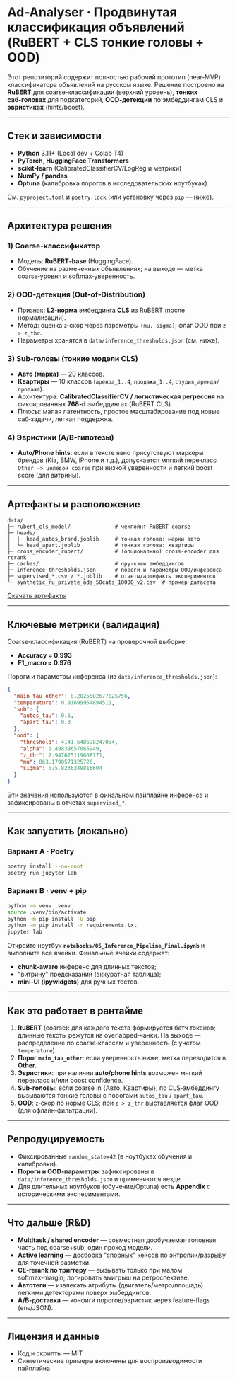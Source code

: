 
# Ad-Analyser · Продвинутая классификация объявлений (RuBERT + CLS тонкие головы + OOD)

Этот репозиторий содержит полностью рабочий прототип (near‑MVP) классификатора объявлений на русском языке. 
Решение построено на **RuBERT** для coarse‑классификации (верхний уровень), **тонких саб‑головах** для подкатегорий, 
**OOD‑детекции** по эмбеддингам CLS и **эвристиках** (hints/boost).

---

## Стек и зависимости

- **Python** 3.11+ (Local dev + Colab T4)
- **PyTorch**, **HuggingFace Transformers**
- **scikit‑learn** (CalibratedClassifierCV/LogReg и метрики)
- **NumPy / pandas**
- **Optuna** (калибровка порогов в исследовательских ноутбуках)


См. `pyproject.toml` и `poetry.lock` (или установку через `pip` — ниже).

---

## Архитектура решения

### 1) Coarse‑классификатор
- Модель: **RuBERT‑base** (HuggingFace). 
- Обучение на размеченных объявлениях; на выходе — метка coarse‑уровня и softmax‑уверенность.

### 2) OOD‑детекция (Out‑of‑Distribution)
- Признак: **L2‑норма** эмбеддинга **CLS** из RuBERT (после нормализации).
- Метод: оценка `z`‑скор через параметры `(mu, sigma)`; флаг OOD при `z > z_thr`.
- Параметры хранятся в `data/inference_thresholds.json` (см. ниже).

### 3) Sub‑головы (тонкие модели CLS)
- **Авто (марка)** — 20 классов.
- **Квартиры** — 10 классов (`аренда_1..4`, `продажа_1..4`, `студия_аренда/продажа`).
- Архитектура: **CalibratedClassifierCV / логистическая регрессия** на фиксированных **768‑d** эмбеддингах (RuBERT CLS).
- Плюсы: малая латентность, простое масштабирование под новые саб‑задачи, легкая поддержка.

### 4) Эвристики (A/B‑гипотезы)
- **Auto/Phone hints**: если в тексте явно присутствуют маркеры брендов (Kia, BMW, iPhone и т.д.), 
  допускается мягкий перекласс `Other -> целевой coarse` при низкой уверенности и легкий boost score (для витрины).

---

## Артефакты и расположение

```
data/
├─ rubert_cls_model/              # чекпойнт RuBERT coarse
├─ heads/
│  ├─ head_autos_brand.joblib     # тонкая голова: марки авто
│  └─ head_apart.joblib           # тонкая голова: квартиры
├─ cross_encoder_rubert/          # (опционально) cross‑encoder для rerank
├─ caches/                        # npy‑кэши эмбеддингов
├─ inference_thresholds.json      # пороги и параметры OOD/инференса
├─ supervised_*.csv / *.joblib    # отчеты/артефакты экспериментов
└─ synthetic_ru_private_ads_50cats_10000_v2.csv  # пример датасета
```

[Скачать артифакты](https://huggingface.co/NkvMax/ad-analyser-models/tree/main)

---

## Ключевые метрики (валидация)

Coarse‑классификация (RuBERT) на проверочной выборке:
- **Accuracy ≈ 0.993**
- **F1_macro ≈ 0.976**

Пороги и параметры инференса (из `data/inference_thresholds.json`):
```json
{
  "main_tau_other": 0.2825582677025756,
  "temperature": 0.91699954894511,
  "sub": {
    "autos_tau": 0.6,
    "apart_tau": 0.3
  },
  "ood": {
    "threshold": 4141.648698247054,
    "alpha": 1.49839657065949,
    "z_thr": 7.947675119608771,
    "mu": 863.1790571325726,
    "sigma": 675.8236249816604
  }
}
```
Эти значения используются в финальном пайплайне инференса и зафиксированы в отчетах `supervised_*`.

---

## Как запустить (локально)

### Вариант A · Poetry
```bash
poetry install --no-root
poetry run jupyter lab
```

### Вариант B · venv + pip
```bash
python -m venv .venv
source .venv/bin/activate
python -m pip install -U pip
python -m pip install -r requirements.txt
jupyter lab
```

Откройте ноутбук **`notebooks/05_Inference_Pipeline_Final.ipynb`** и выполните все ячейки. 
Финальные ячейки содержат:
- **chunk‑aware** инференс для длинных текстов;
- "витрину" предсказаний (аккуратная таблица);
- **mini‑UI (ipywidgets)** для ручных тестов.

---

## Как это работает в рантайме

1. **RuBERT** (coarse): для каждого текста формируется батч токенов; длинные тексты режутся на overlapped‑чанки. 
   На выходе — распределение по coarse‑классам и уверенность (с учетом `temperature`).
2. **Порог `main_tau_other`**: если уверенность ниже, метка переводится в **Other**.
3. **Эвристики**: при наличии **auto/phone hints** возможен мягкий перекласс и/или boost confidence.
4. **Sub‑головы**: если coarse in {Авто, Квартиры}, по CLS‑эмбеддингу вызываются тонкие головы с порогами `autos_tau` / `apart_tau`.
5. **OOD**: `z`‑скор по норме CLS; при `z > z_thr` выставляется флаг OOD (для офлайн‑фильтрации).

---

## Репродуцируемость

- Фиксированные `random_state=42` (в ноутбуках обучения и калибровки).
- **Пороги и OOD‑параметры** зафиксированы в `data/inference_thresholds.json` и применяются везде. 
- Для длительных ноутбуков (обучение/Optuna) есть **Appendix** с историческими экспериментами. 


---

## Что дальше (R&D)

- **Multitask / shared encoder** — совместная дообучаемая головная часть под coarse+sub, один проход модели.
- **Active learning** — досборка "спорных" кейсов по энтропии/разрыву для точечной разметки.
- **CE‑rerank по триггеру** — вызывать только при малом softmax‑margin; логировать выигрыш на ретроспективе.
- **Автотеги** — извлекать атрибуты (двигатель/метро/площадь) легкими детекторами поверх эмбеддингов.
- **A/B‑доставка** — конфиги порогов/эвристик через feature‑flags (env/JSON).

---

## Лицензия и данные

- Код и скрипты — MIT
- Синтетические примеры включены для воспроизводимости пайплайна.


